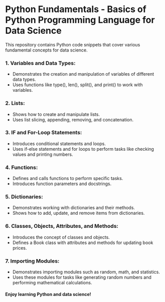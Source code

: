 # Python Fundamentals - Basics of Python Programming Language for Data Science
This repository contains Python code snippets that cover various fundamental concepts for data science.

### 1. Variables and Data Types:
   - Demonstrates the creation and manipulation of variables of different data types.
   - Uses functions like type(), len(), split(), and print() to work with variables.

### 2. Lists:
   - Shows how to create and manipulate lists.
   - Uses list slicing, appending, removing, and concatenation.

### 3. IF and For-Loop Statements:
   - Introduces conditional statements and loops.
   - Uses if-else statements and for loops to perform tasks like checking values and printing numbers.

### 4. Functions:
   - Defines and calls functions to perform specific tasks.
   - Introduces function parameters and docstrings.

### 5. Dictionaries:
   - Demonstrates working with dictionaries and their methods.
   - Shows how to add, update, and remove items from dictionaries.

### 6. Classes, Objects, Attributes, and Methods:
   - Introduces the concept of classes and objects.
   - Defines a Book class with attributes and methods for updating book prices.

### 7. Importing Modules:
   - Demonstrates importing modules such as random, math, and statistics.
   - Uses these modules for tasks like generating random numbers and performing mathematical calculations.


   #### Enjoy learning Python and data science!
